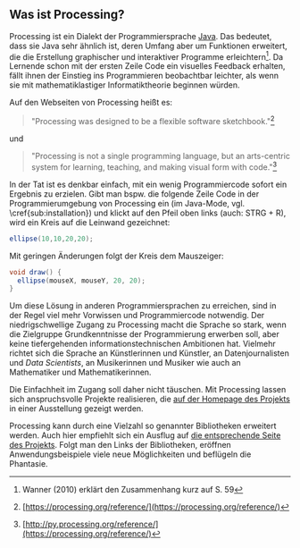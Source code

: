 ## Was ist Processing?

Processing ist ein Dialekt der Programmiersprache [Java](https://de.wikipedia.org/wiki/Java_%28Programmiersprache%29). Das bedeutet, dass sie Java sehr ähnlich ist, deren Umfang aber um Funktionen erweitert, die die Erstellung graphischer und interaktiver Programme erleichtern[^1]. Da Lernende schon mit der ersten Zeile Code ein visuelles Feedback erhalten, fällt ihnen der Einstieg ins Programmieren beobachtbar leichter, als wenn sie mit mathematiklastiger Informatiktheorie beginnen würden.

Auf den Webseiten von Processing heißt es:

> "Processing was designed to be a flexible software sketchbook."[^2]

und

> "Processing is not a single programming language, but an arts-centric system for learning, teaching, and making visual form with code."[^3]

In der Tat ist es denkbar einfach, mit ein wenig Programmiercode sofort ein Ergebnis zu erzielen. Gibt man bspw. die folgende Zeile Code in der Programmierumgebung von Processing ein (im Java-Mode, vgl. \cref{sub:installation}) und klickt auf den Pfeil oben links (auch: STRG + R), wird ein Kreis auf die Leinwand gezeichnet:

```java
ellipse(10,10,20,20);
```

Mit geringen Änderungen folgt der Kreis dem Mauszeiger:

```java
void draw() {
  ellipse(mouseX, mouseY, 20, 20);  
}
```

Um diese Lösung in anderen Programmiersprachen zu erreichen, sind in der Regel viel mehr Vorwissen und Programmiercode notwendig. Der niedrigschwellige Zugang zu Processing macht die Sprache so stark, wenn die Zielgruppe Grundkenntnisse der Programmierung erwerben soll, aber keine tiefergehenden informationstechnischen Ambitionen hat. Vielmehr richtet sich die Sprache an Künstlerinnen und Künstler, an Datenjournalisten und *Data Scientists*, an Musikerinnen und Musiker wie auch an Mathematiker und Mathematikerinnen.

Die Einfachheit im Zugang soll daher nicht täuschen. Mit Processing lassen sich anspruchsvolle Projekte realisieren, die [auf der Homepage des Projekts](https://processing.org/exhibition/) in einer Ausstellung gezeigt werden.

Processing kann durch eine Vielzahl so genannter Bibliotheken erweitert werden. Auch hier empfiehlt sich ein Ausflug auf [die entsprechende Seite des Projekts](https://processing.org/reference/libraries/). Folgt man den Links der Bibliotheken, eröffnen Anwendungsbeispiele viele neue Möglichkeiten und beflügeln die Phantasie.

[^1]: Wanner (2010) erklärt den Zusammenhang kurz auf S. 59
[^2]: [https://processing.org/reference/](https://processing.org/reference/)
[^3]: [http://py.processing.org/reference/](https://processing.org/reference/)
